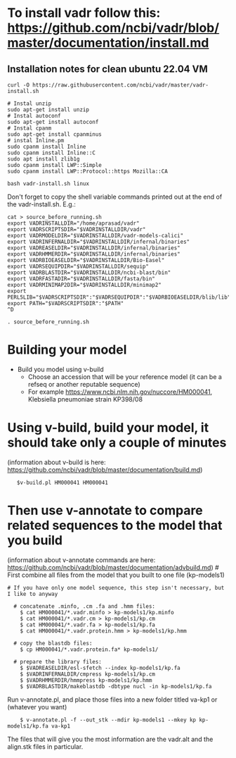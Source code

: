 # To install vadr follow this: https://github.com/ncbi/vadr/blob/master/documentation/install.md

## Installation notes for clean ubuntu 22.04 VM

```
curl -O https://raw.githubusercontent.com/ncbi/vadr/master/vadr-install.sh

# Instal unzip
sudo apt-get install unzip
# Instal autoconf
sudo apt-get install autoconf
# Instal cpanm
sudo apt-get install cpanminus
# instal Inline.pm
sudo cpanm install Inline
sudo cpanm install Inline::C
sudo apt install zlib1g
sudo cpanm install LWP::Simple
sudo cpanm install LWP::Protocol::https Mozilla::CA

bash vadr-install.sh linux
```

Don't forget to copy the shell variable commands printed out at the end of the vadr-install.sh. E.g.:

```
cat > source_before_running.sh
export VADRINSTALLDIR="/home/aprasad/vadr"
export VADRSCRIPTSDIR="$VADRINSTALLDIR/vadr"
export VADRMODELDIR="$VADRINSTALLDIR/vadr-models-calici"
export VADRINFERNALDIR="$VADRINSTALLDIR/infernal/binaries"
export VADREASELDIR="$VADRINSTALLDIR/infernal/binaries"
export VADRHMMERDIR="$VADRINSTALLDIR/infernal/binaries"
export VADRBIOEASELDIR="$VADRINSTALLDIR/Bio-Easel"
export VADRSEQUIPDIR="$VADRINSTALLDIR/sequip"
export VADRBLASTDIR="$VADRINSTALLDIR/ncbi-blast/bin"
export VADRFASTADIR="$VADRINSTALLDIR/fasta/bin"
export VADRMINIMAP2DIR="$VADRINSTALLDIR/minimap2"
export PERL5LIB="$VADRSCRIPTSDIR":"$VADRSEQUIPDIR":"$VADRBIOEASELDIR/blib/lib":"$VADRBIOEASELDIR/blib/arch":"$PERL5LIB"
export PATH="$VADRSCRIPTSDIR":"$PATH"
^D

. source_before_running.sh
```

# Building your model

* Build you model using v-build
  * Choose an accession that will be your reference model (it can be a refseq or another reputable sequence)
  * For example https://www.ncbi.nlm.nih.gov/nuccore/HM000041, Klebsiella pneumoniae strain KP398/08
# Using v-build, build your model, it should take only a couple of minutes 
(information about v-build is here: https://github.com/ncbi/vadr/blob/master/documentation/build.md)

       $v-build.pl HM000041 HM000041

 # Then use v-annotate to compare related sequences to the model that you build
 (information about v-annotate  commands are here: https://github.com/ncbi/vadr/blob/master/documentation/advbuild.md)
    # First combine all files from the model that you built to one file (kp-models1)
    
    # If you have only one model sequence, this step isn't necessary, but I like to anyway
    
      # concatenate .minfo, .cm .fa and .hmm files:                                                                                                                                                                                    
        $ cat HM000041/*.vadr.minfo > kp-models1/kp.minfo
        $ cat HM000041/*.vadr.cm > kp-models1/kp.cm
        $ cat HM000041/*.vadr.fa > kp-models1/kp.fa
        $ cat HM000041/*.vadr.protein.hmm > kp-models1/kp.hmm
        
      # copy the blastdb files:
        $ cp HM000041/*.vadr.protein.fa* kp-models1/
        
      # prepare the library files:
        $ $VADREASELDIR/esl-sfetch --index kp-models1/kp.fa
        $ $VADRINFERNALDIR/cmpress kp-models1/kp.cm
        $ $VADRHMMERDIR/hmmpress kp-models1/kp.hmm
        $ $VADRBLASTDIR/makeblastdb -dbtype nucl -in kp-models1/kp.fa

  Run v-annotate.pl, and place those files into a new folder titled va-kp1 or (whatever you want)
  
        $ v-annotate.pl -f --out_stk --mdir kp-models1 --mkey kp kp-models1/kp.fa va-kp1

  The files that will give you the most information are the vadr.alt and the align.stk files in particular. 
